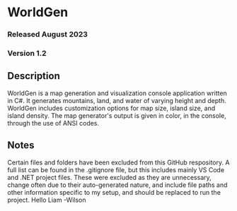 # WorldGen
### Released August 2023
### Version 1.2

## Description
WorldGen is a map generation and visualization console application written in C#.
It generates mountains, land, and water of varying height and depth.
WorldGen includes customization options for map size, island size, and island density.
The map generator's output is given in color, in the console, through the use of ANSI codes.

## Notes
Certain files and folders have been excluded from this GitHub respository.
A full list can be found in the .gitignore file, but this includes mainly VS Code and .NET project files.
These were excluded as they are unnecessary, change often due to their auto-generated nature,
and include file paths and other information specific to my setup, and should be replaced to run the project.
Hello Liam
-Wilson
